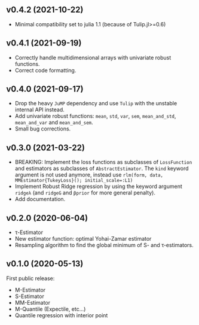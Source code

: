 v0.4.2 (2021-10-22)
-------------------
* Minimal compatibility set to julia 1.1 (because of Tulip.jl>=0.6)

v0.4.1 (2021-09-19)
-------------------
* Correctly handle multidimensional arrays with univariate robust functions.
* Correct code formatting.

v0.4.0 (2021-09-17)
-------------------
* Drop the heavy `JuMP` dependency and use `Tulip` with the unstable internal API instead.
* Add univariate robust functions: `mean`, `std`, `var`, `sem`, `mean_and_std`, `mean_and_var` and `mean_and_sem`.
* Small bug corrections.

v0.3.0 (2021-03-22)
-------------------
* BREAKING: Implement the loss functions as subclasses of `LossFunction` and estimators as subclasses of `AbstractEstimator`.
The `kind` keyword argument is not used anymore, instead use `rlm(form, data, MMEstimator{TukeyLoss}(); initial_scale=:L1)`
* Implement Robust Ridge regression by using the keyword argument `ridgeλ` (and `ridgeG` and `βprior` for more general penalty).
* Add documentation.

v0.2.0 (2020-06-04)
-------------------
* τ-Estimator
* New estimator function: optimal Yohai-Zamar estimator
* Resampling algorithm to find the global minimum of S- and τ-estimators.

v0.1.0 (2020-05-13)
-------------------
First public release:
* M-Estimator
* S-Estimator
* MM-Estimator
* M-Quantile (Expectile, etc...)
* Quantile regression with interior point
